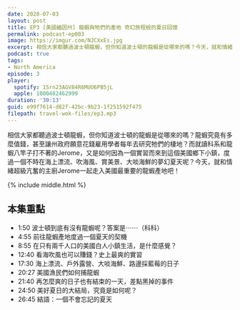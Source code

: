 ```yaml
---
date: 2020-07-03
layout: post
title: EP3 [美國緬因州] 龍蝦與牠們的產地 奇幻旅程般的夏日回憶
permalink: podcast-ep003
image: https://imgur.com/NJCXxEs.jpg
excerpt: 相信大家都聽過波士頓龍蝦，但你知道波士頓的龍蝦是從哪來的嗎？今天，就和情緒超級亢奮的主廚Jerome一起走入美國最重要的龍蝦產地吧！
podcast: true
tags:
- North America
episode: 3
player:
  spotify: 1Srn23AGV84R6MUO6PB5jL
  apple: 1000482462999
duration: '30:13'
guid: e99f7614-d82f-42bc-9b23-1f251592f475
filepath: travel-wok-files/ep3.mp3
---
```


相信大家都聽過波士頓龍蝦，但你知道波士頓的龍蝦是從哪來的嗎？龍蝦究竟有多麼值錢，甚至讓州政府願意花錢雇用學者每年去研究牠們的棲地？而就讀科系和龍蝦八竿子打不著的Jerome，又是如何因為一個實習而來到這個美國鄉下小鎮，度過一個不時在海上漂流、吹海風、賞美景、大啖海鮮的夢幻夏天呢？今天，就和情緒超級亢奮的主廚Jerome一起走入美國最重要的龍蝦產地吧！

{% include middle.html %}

## 本集重點

* 1:50 波士頓到底有沒有龍蝦呢？答案是⋯⋯（科科）
* 4:55 前往龍蝦產地度過一個夏天的契機
* 8:55 在只有兩千人口的美國白人小鎮生活，是什麼感覺？
* 12:40 看海吹風也可以賺錢？史上最爽的實習
* 17:30 海上漂流、戶外露營、大啖海鮮、路邊採藍莓的日子
* 20:27 美國漁民們如何捕龍蝦
* 21:40 再怎麼爽的日子也有結束的一天，差點黑掉的事件
* 24:50 美好夏日的大結局，究竟是如何呢？
* 26:45 結語：一個不會忘記的夏天